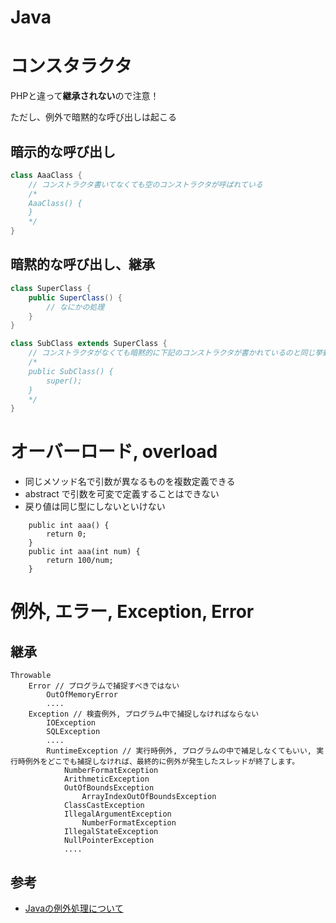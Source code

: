 # Java


# コンスタラクタ

PHPと違って**継承されない**ので注意！

ただし、例外で暗黙的な呼び出しは起こる

## 暗示的な呼び出し

```java
class AaaClass {
    // コンストラクタ書いてなくても空のコンストラクタが呼ばれている
    /*
    AaaClass() {
    }
    */
}

```

## 暗黙的な呼び出し、継承

```java
class SuperClass {
    public SuperClass() {
        // なにかの処理
    }
}

class SubClass extends SuperClass {
    // コンストラクタがなくても暗黙的に下記のコンストラクタが書かれているのと同じ挙動をする
    /*
    public SubClass() {
        super();
    }
    */
}
```


# オーバーロード, overload

- 同じメソッド名で引数が異なるものを複数定義できる
- abstract で引数を可変で定義することはできない
- 戻り値は同じ型にしないといけない

```
    public int aaa() {
        return 0;
    }
    public int aaa(int num) {
        return 100/num;
    }

```



# 例外, エラー, Exception, Error

## 継承
```
Throwable
    Error // プログラムで捕捉すべきではない
        OutOfMemoryError
        ....
    Exception // 検査例外, プログラム中で捕捉しなければならない
        IOException
        SQLException
        ....
        RuntimeException // 実行時例外, プログラムの中で補足しなくてもいい, 実行時例外をどこでも捕捉しなければ、最終的に例外が発生したスレッドが終了します。
            NumberFormatException
            ArithmeticException
            OutOfBoundsException
                ArrayIndexOutOfBoundsException
            ClassCastException
            IllegalArgumentException
                NumberFormatException
            IllegalStateException
            NullPointerException
            ....
```

## 参考

- [Javaの例外処理について](https://qiita.com/k4h4shi/items/2c39edaeef1c92f6644a)

